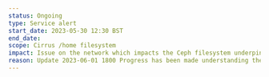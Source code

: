 ```yaml
---
status: Ongoing
type: Service alert
start_date: 2023-05-30 12:30 BST
end_date: 
scope: Cirrus /home filesystem
impact: Issue on the network which impacts the Ceph filesystem underpinning /home on Cirrus. /home is currently unavailable to users. 
reason: Update 2023-06-01 1800 Progress has been made understanding the complex issues and the vendor and our systems team belive that we will be able to restore a stable network tomorrow. Once we have validation of a stable network we will restore the Cirrus /home filesystem.  
---
```

